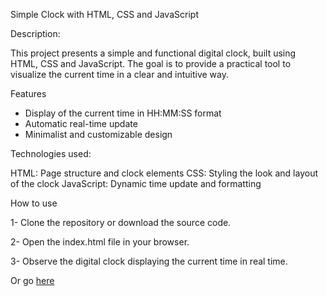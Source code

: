 Simple Clock with HTML, CSS and JavaScript


Description:

This project presents a simple and functional digital clock, built using HTML, CSS and JavaScript. The goal is to provide a practical tool to visualize the current time in a clear and intuitive way.

Features

- Display of the current time in HH:MM:SS format
- Automatic real-time update
- Minimalist and customizable design


Technologies used:

HTML: Page structure and clock elements
CSS: Styling the look and layout of the clock
JavaScript: Dynamic time update and formatting

How to use

1- Clone the repository or download the source code.

2- Open the index.html file in your browser.

3- Observe the digital clock displaying the current time in real time.

Or go [here](https://dynamic-clock-two.vercel.app/)

